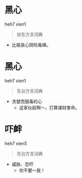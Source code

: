 # 黑心
heh7 xien1
> 如东方言词典
- 比喻良心阴险毒辣。

# 黑心
heh7 xien1
> 东台方言词典
- 贪婪而狠毒的心
  - 这家伙起啊～，打算谋财害命。

# 吓衅
heh7 xien5
> 东台方言词典
- 威胁、恐吓
  - 你不要～我！
